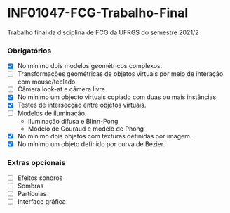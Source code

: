 # INF01047-FCG-Trabalho-Final
Trabalho final da disciplina de FCG da UFRGS do semestre 2021/2

### Obrigatórios

- [X] No mínimo dois modelos geométricos complexos.
- [ ] Transformações geométricas de objetos virtuais por meio de interação com mouse/teclado.
- [ ] Câmera look-at e câmera livre.
- [X] No mínimo um objecto virtuais copiado com duas ou mais instâncias.
- [X] Testes de intersecção entre objetos virtuais.
- [ ] Modelos de iluminação.
  - iluminação difusa e Blinn-Pong
  - Modelo de Gouraud e modelo de Phong
- [X] No mínimo dois objetos com texturas definidas por imagem.
- [X] No mínimo um objeto definido por curva de Bézier.

### Extras opcionais
- [ ] Efeitos sonoros
- [ ] Sombras
- [ ] Partículas
- [ ] Interface gráfica